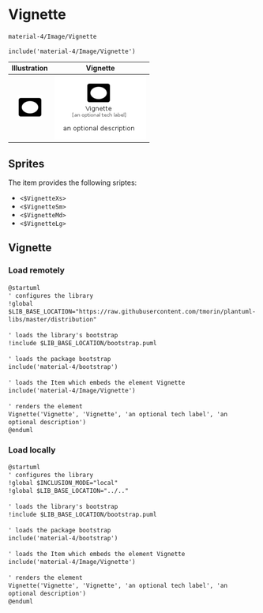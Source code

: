 # Vignette


```text
material-4/Image/Vignette
```

```text
include('material-4/Image/Vignette')
```



| Illustration | Vignette |
| :---: | :---: |
| ![illustration for Illustration](../../material-4/Image/Vignette.png) | ![illustration for Vignette](../../material-4/Image/Vignette.Local.png) |



## Sprites
The item provides the following sriptes:

- `<$VignetteXs>`
- `<$VignetteSm>`
- `<$VignetteMd>`
- `<$VignetteLg>`





## Vignette

### Load remotely
```plantuml
@startuml
' configures the library
!global $LIB_BASE_LOCATION="https://raw.githubusercontent.com/tmorin/plantuml-libs/master/distribution"

' loads the library's bootstrap
!include $LIB_BASE_LOCATION/bootstrap.puml

' loads the package bootstrap
include('material-4/bootstrap')

' loads the Item which embeds the element Vignette
include('material-4/Image/Vignette')

' renders the element
Vignette('Vignette', 'Vignette', 'an optional tech label', 'an optional description')
@enduml
```

### Load locally
```plantuml
@startuml
' configures the library
!global $INCLUSION_MODE="local"
!global $LIB_BASE_LOCATION="../.."

' loads the library's bootstrap
!include $LIB_BASE_LOCATION/bootstrap.puml

' loads the package bootstrap
include('material-4/bootstrap')

' loads the Item which embeds the element Vignette
include('material-4/Image/Vignette')

' renders the element
Vignette('Vignette', 'Vignette', 'an optional tech label', 'an optional description')
@enduml
```

